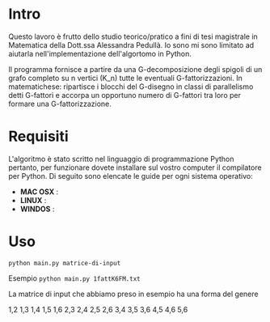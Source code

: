 Intro
======
Questo lavoro è frutto dello studio teorico/pratico a fini di tesi magistrale in Matematica della Dott.ssa Alessandra Pedullà.
Io sono mi sono limitato ad aiutarla nell'implementazione dell'algortomo in Python.

Il programma fornisce a partire da una G-decomposizione degli spigoli di un grafo completo su n vertici (K_n) tutte le eventuali G-fattorizzazioni.
In matematichese: ripartisce i blocchi del G-disegno in classi di parallelismo detti G-fattori e accorpa un opportuno numero di G-fattori tra loro per formare una G-fattorizzazione.

Requisiti
=========
L'algoritmo è stato scritto nel linguaggio di programmazione Python pertanto, per funzionare dovete installare sul vostro computer il compilatore per Python.
Di seguito sono elencate le guide per ogni sistema operativo:

* **MAC OSX** :
* **LINUX**  :
* **WINDOS** :




Uso
===
 `python main.py matrice-di-input `
 
 Esempio
 `python main.py 1fattK6FM.txt`
 
 La matrice di input che abbiamo preso in esempio ha una forma del genere
 
 1,2
 1,3
 1,4
 1,5
 1,6
 2,3
 2,4
 2,5
 2,6
 3,4
 3,5
 3,6
 4,5
 4,6
 5,6
